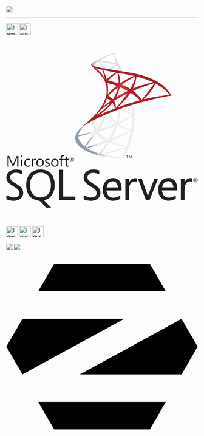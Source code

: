 <div style="display: inline_block">

<img src="https://github-readme-stats.vercel.app/api?username=Levi-Paz&show_icons=true&theme=transparent&card_width=550px">
 
<!--
CARTAO DE VISITA
<a href="https://github.com/Levi-Paz" target="_blank" rel="noopener noreferrer"><img src="https://crd.so/i/Levi-Paz?dark&removeLink" alt="Levi-Paz’s GitHub image" width="600" height="314" /> -->
</div>

<hr>
<div style="display: inline_block">
<img align="center" alt="levs-py" height="30" widht="40" src="https://cdn.jsdelivr.net/gh/devicons/devicon/icons/python/python-original.svg"/>
<img align="center" alt="levs-mysql" height="30" widht="40" src="https://cdn.jsdelivr.net/gh/devicons/devicon/icons/mysql/mysql-plain.svg"/>
 <svg xmlns="http://www.w3.org/2000/svg" viewBox="0 0 128 128"><defs><linearGradient id="a" x1="-2901.9519" x2="-2061.249" y1="923.573" y2="1420.3311" gradientTransform="matrix(.01123 0 0 -.01123 137.366 9.007)" gradientUnits="userSpaceOnUse"><stop offset="0" stop-color="#909ca9"/><stop offset="1" stop-color="#ededee"/></linearGradient><linearGradient id="b" x1="-2882.7" x2="-2206.249" y1="10288.81" y2="10288.81" gradientTransform="matrix(.01123 0 0 -.01123 137.366 9.007)" gradientUnits="userSpaceOnUse"><stop offset="0" stop-color="#939fab"/><stop offset="1" stop-color="#dcdee1"/></linearGradient><radialGradient id="c" cx="-14217.448" cy="7277.7051" r="898.12" gradientTransform="matrix(-.01079 -.00162 -.00328 .02158 13.8 -251.794)" gradientUnits="userSpaceOnUse"><stop offset="0" stop-color="#ee352c"/><stop offset="1" stop-color="#a91d22"/></radialGradient></defs><path fill="url(#a)" d="m160.349-58.006-26.12 8.529-22.723 10.029-6.357 1.678c-1.62 1.54-3.317 3.1-5.153 4.68-2.014 1.737-3.89 3.316-5.33 4.461-1.6 1.264-3.969 3.633-5.173 5.133-1.797 2.25-3.218 4.64-3.83 6.476-1.086 3.317-.553 6.673 1.54 9.772 2.685 3.949 8.035 7.976 14.274 10.72 3.178 1.402 8.528 3.199 12.556 4.205 6.692 1.698 19.644 3.535 26.77 3.811 1.441.06 3.376.06 3.455 0 .158-.099 1.264-2.211 2.547-4.837 4.383-8.943 7.542-17.334 9.26-24.5 1.026-4.343 1.835-10.128 2.368-16.979.139-1.915.198-8.331.08-10.503-.179-3.553-.495-6.436-.988-9.259-.079-.415-.099-.79-.059-.81.079-.059.316-.137 3.534-1.066l-.652-1.54zm-5.962 3.495c.236 0 .868 6.06 1.026 9.89.04.81.02 1.343-.02 1.343-.158 0-3.336-1.875-5.606-3.296-1.975-1.244-5.726-3.732-6.318-4.206-.198-.138-.178-.158 1.441-.71 2.744-.929 9.26-3.021 9.477-3.021zm-13.307 4.383c.178 0 .632.256 1.718.927 4.066 2.547 9.595 5.627 11.964 6.654.73.316.809.197-.87 1.342-3.592 2.448-8.074 4.857-13.562 7.285a41.2 41.2 0 0 1-1.797.77c-.039 0 .08-.493.237-1.086 1.323-4.916 2.073-9.89 2.113-13.879.02-1.974.02-1.974.197-2.033-.04.02-.02.02 0 .02zm-2.744 1.046c.118.118.04 4.54-.119 5.745a50.246 50.246 0 0 1-1.816 8.588c-.217.73-.415 1.343-.454 1.382-.08.098-2.784-2.547-3.672-3.574-1.54-1.776-2.744-3.553-3.633-5.29-.454-.889-1.164-2.626-1.105-2.685.316-.218 10.72-4.245 10.799-4.166zm-12.912 5.074c.02 0 .04 0 .06.02.039.039.177.355.296.71.631 1.718 2.053 4.245 3.277 5.864 1.342 1.777 3.1 3.672 4.56 4.915.474.395.908.77.967.83.12.118.159.098-3.06 1.322-3.73 1.422-7.798 2.843-12.457 4.344a621.39 621.39 0 0 0-3.336 1.086c-.178.059-.119-.04.395-.85 2.31-3.612 5.823-10.7 7.798-15.714.336-.87.671-1.738.73-1.935.08-.277.178-.375.435-.514.138-.039.276-.078.335-.078zm-3.948 1.638c.06.04-.948 2.152-1.935 4.087-1.915 3.731-4.008 7.404-6.811 11.865-.474.77-.928 1.481-.987 1.56-.099.138-.138.099-.454-.513-.671-1.323-1.224-3.021-1.52-4.58-.297-1.54-.237-4.226.098-5.884.257-1.224.237-1.204.83-1.5 2.526-1.284 10.7-5.114 10.78-5.035zm34.056 1.382v.83c0 4.402-.474 10.443-1.165 14.846-.119.77-.218 1.401-.237 1.421 0 0-.573-.157-1.244-.355a50.946 50.946 0 0 1-9.082-3.89c-1.915-1.045-4.698-2.763-4.62-2.842.02-.02.85-.454 1.817-.968 3.87-2.013 7.581-4.185 10.8-6.337 1.203-.81 3.02-2.112 3.415-2.468zm-48.962 5.844c.079 0 .06.158-.06.869a27.978 27.978 0 0 0-.216 2.112c-.158 2.882.316 5.015 1.737 7.936.395.81.711 1.481.691 1.5-.138.12-13.207 3.95-17.314 5.075-1.224.335-2.29.632-2.37.651-.137.04-.157.02-.098-.316.454-2.902 2.665-6.692 5.745-9.89 2.053-2.133 3.692-3.377 6.495-4.976 2.014-1.145 5.114-2.862 5.35-2.941 0-.02.02-.02.04-.02zm30.799 5.508c.02-.02.493.237 1.065.573 4.225 2.448 10.109 4.718 15.123 5.883l.454.099-.632.355c-2.625 1.46-11.253 5.054-20.077 8.351-1.284.474-2.547.948-2.785 1.046-.236.099-.454.158-.454.139 0-.02.356-.711.81-1.56 2.468-4.62 4.955-10.246 6.219-14.155.158-.376.256-.711.277-.731zm-3.14 1.027c.02.02-.138.434-.335.908-1.718 4.166-3.969 8.707-6.85 13.8-.731 1.303-1.343 2.35-1.363 2.35-.02 0-.612-.356-1.323-.79-4.186-2.567-7.897-5.726-10.325-8.786l-.356-.434 1.797-.494c6.436-1.757 11.904-3.652 17.334-5.981.77-.316 1.402-.573 1.421-.573zm19.506 6.81s.02.02 0 0c.02.455-.987 4.522-1.816 7.463-.691 2.468-1.284 4.403-2.37 7.818-.473 1.501-.888 2.745-.908 2.745-.02 0-.138-.02-.256-.06-5.864-1.066-11.115-2.546-16.05-4.52-1.383-.553-3.357-1.442-3.476-1.54-.039-.04 1.146-.593 2.646-1.244 8.983-3.93 18.301-8.391 21.5-10.306.374-.237.67-.355.73-.355zm-45.033 1.541c.04.04-2.467 3.652-5.982 8.568-1.224 1.718-2.645 3.731-3.178 4.482a78.936 78.936 0 0 0-1.797 2.645l-.83 1.283-.888-.75c-1.046-.869-2.862-2.724-3.671-3.75-1.698-2.113-2.843-4.344-3.297-6.377-.218-.948-.218-1.422-.02-1.481.296-.08 5.567-1.323 10.503-2.468a875.555 875.555 0 0 0 7.067-1.658c1.146-.277 2.074-.494 2.093-.494zm2.527.967.632.711c2.843 3.179 5.745 5.528 9.26 7.581.631.356 1.105.671 1.065.691-.138.1-12.2 4.383-17.788 6.318a476.073 476.073 0 0 1-5.744 1.993c-.02 0-.198-.118-.396-.256l-.355-.257.573-.829c1.855-2.685 4.185-5.626 9.26-11.747zm15.755 11.273c.02-.02.888.296 1.954.691 2.567.968 4.6 1.58 7.325 2.27 3.356.85 8.213 1.679 11.076 1.916.434.039.67.079.592.138-.139.079-3.04 1.046-5.173 1.718-3.396 1.065-13.76 4.126-22.21 6.554-1.56.454-2.902.83-2.981.849-.197.04-.85-.139-.85-.217 0-.04.475-.652 1.047-1.323 2.843-3.396 5.666-7.186 8.016-10.78.651-.987 1.204-1.796 1.204-1.816zm-3.475.1c.02.019-1.382 2.27-3.83 6.139-1.046 1.638-2.211 3.494-2.626 4.146-.395.631-.987 1.619-1.322 2.171l-.573 1.007-.296-.079c-.71-.197-5.706-1.954-7.028-2.487a48.891 48.891 0 0 1-4.6-2.113c-1.58-.849-3.554-2.112-3.396-2.152.04-.02 2.744-.75 6.001-1.638 8.648-2.35 13.445-3.712 16.584-4.699.573-.178 1.066-.316 1.086-.296zm24.58 5.764h.02c.078.197-3.12 9.081-4.285 11.885-.256.631-.355.79-.493.77-.336-.02-4.975-.672-7.799-1.086-4.915-.75-13.168-2.192-15.24-2.665l-.474-.1 2.94-.67c6.319-1.422 9.359-2.192 12.439-3.14a87.909 87.909 0 0 0 11.628-4.481c.612-.277 1.125-.494 1.264-.513z" transform="translate(0 76.601) scale(.5412)"/><path fill="url(#b)" d="M133.42-118.892c-.434-.059-7.443 2.468-11.964 4.304-6.1 2.488-10.838 4.857-13.76 6.91-1.086.77-2.449 2.132-2.665 2.665a1.846 1.846 0 0 0-.12.672l2.647 2.507 6.297 2.014 14.985 2.685 17.136 2.941.178-1.48c-.06 0-.099-.02-.158-.02l-2.25-.356-.455-.809c-2.33-4.106-4.896-9.2-6.396-12.635-1.165-2.665-2.27-5.745-2.883-7.956-.335-1.343-.375-1.422-.591-1.441h-.001zm-.316 1.007h.02c.02.02.099.573.178 1.224.335 2.765.947 5.43 1.915 8.312.73 2.172.73 2.053-.119 1.796-2.013-.552-11.036-2.112-17.57-3.02-1.047-.138-1.935-.276-1.935-.296-.08-.079 4.718-2.586 6.83-3.573 2.705-1.244 10.128-4.344 10.68-4.443zm-19.032 8.845.77.256c4.186 1.422 14.708 3.436 20.513 3.91.651.059 1.204.118 1.223.118.02.02-.532.316-1.243.652-2.803 1.401-5.883 3.119-8.016 4.442-.631.394-1.204.71-1.283.71-.079 0-.493-.079-.927-.138l-.79-.118-1.974-1.935a827.404 827.404 0 0 0-7.246-6.97zm-.79.612 2.784 3.475c1.52 1.915 3.06 3.79 3.396 4.205.336.414.612.75.593.77-.08.059-4.028-.711-6.12-1.185-2.153-.493-3.041-.73-4.364-1.145l-1.086-.355v-.277c.02-1.323 1.698-3.297 4.541-5.31zm23.652 4.738c.08 0 .178.178.415.71.67 1.481 2.764 5.47 3.277 6.24.158.256.434.276-2.35-.178-6.692-1.086-8.844-1.441-8.844-1.48 0-.02.197-.159.454-.297 2.073-1.145 4.166-2.606 6.022-4.166.454-.375.868-.73.947-.79.02-.039.06-.059.08-.039z" transform="translate(0 76.601) scale(.5412)"/><path fill="url(#c)" d="M105.168-105.29s-.434.692-.02 1.719c.258.631 1.008 1.401 1.856 2.191 0 0 8.786 8.568 9.852 9.792 4.856 5.607 6.969 11.135 7.166 18.756.119 4.896-.81 9.2-3.119 14.195-4.106 8.963-12.773 18.854-26.139 29.83l1.955-.65c1.263-.949 2.98-1.955 7.008-4.167 9.299-5.093 19.762-9.772 32.595-14.59 18.479-6.949 48.863-15.083 66.157-17.728l1.796-.277-.276-.434c-1.58-2.448-2.665-3.968-3.969-5.587-3.79-4.699-8.39-8.509-14.016-11.668-7.74-4.323-17.75-7.7-30.424-10.207-2.388-.474-7.64-1.382-11.904-2.033a1212.446 1212.446 0 0 1-21.322-3.475c-2.31-.395-5.765-.987-8.055-1.48-1.185-.257-3.455-.79-5.232-1.402-1.421-.553-3.474-1.106-3.909-2.784zm5.094 4.937c.02-.02.335.098.75.237.75.256 1.718.552 2.863.868a145.616 145.616 0 0 0 2.606.691c1.185.296 2.172.573 2.191.573.139.138 2.133 6.514 2.804 8.962.256.929.454 1.718.434 1.718-.02.02-.237-.316-.493-.77-2.31-4.067-5.963-8.193-10.188-11.51-.552-.394-.967-.75-.967-.77zm9.713 2.685c.1 0 .534.059 1.066.177 3.357.75 9.378 1.896 13.228 2.547.651.099 1.165.217 1.165.257 0 .04-.237.177-.534.335-.65.336-3.277 1.895-4.145 2.488-2.192 1.46-4.166 3.04-5.587 4.462a80.297 80.297 0 0 1-1.067 1.046s-.118-.336-.217-.75c-.71-2.745-2.191-6.812-3.534-9.674-.217-.454-.395-.869-.395-.908 0 .04 0 .02.02.02zm17.097 3.257c.119.04.316.71.71 2.191a32.32 32.32 0 0 1 .949 9.043c-.04.829-.08 1.599-.119 1.698l-.06.197-1.026-.336c-2.112-.67-5.547-1.678-8.489-2.507-1.678-.454-3.04-.869-3.04-.908 0-.119 2.448-2.567 3.494-3.495 1.994-1.757 7.403-5.942 7.581-5.883zm1.362.197c.06-.059 8.174 1.343 11.866 2.054 2.744.533 6.732 1.362 6.969 1.46.118.04-.296.277-1.62.87-5.211 2.349-9.08 4.46-12.93 7.028-1.007.67-1.856 1.224-1.876 1.224-.02 0-.04-.573-.04-1.264 0-3.75-.75-7.541-2.132-10.74-.138-.316-.256-.612-.236-.632zm20.987 4.147c.06.059-.198 1.658-.435 2.605-.71 2.942-2.625 7.306-4.974 11.412-.415.73-.79 1.322-.83 1.342-.04.02-.572-.276-1.184-.632-2.29-1.342-4.896-2.606-7.74-3.79-.789-.336-1.48-.612-1.5-.652-.138-.118 6.219-4.323 9.575-6.337 2.665-1.619 7.009-4.028 7.088-3.948zm1.5.236c.178 0 3.771.988 5.646 1.54 4.64 1.382 9.97 3.337 13.445 4.916l1.44.652-1.006.237c-8.489 1.954-15.754 4.205-22.763 7.048-.572.237-1.086.434-1.125.434-.04 0 .158-.454.415-1.007 2.112-4.481 3.474-9.16 3.81-13.149.02-.375.079-.67.138-.67zm-35.773 8.213c.059-.059 2.803.593 4.284 1.007 2.25.632 7.028 2.23 7.028 2.35 0 .02-.533.473-1.164 1.026-2.587 2.152-5.074 4.422-8.056 7.305-.888.849-1.638 1.54-1.677 1.54-.04 0-.06-.119-.04-.277.454-3.317.356-7.58-.276-11.904-.06-.553-.119-1.027-.1-1.047zm57.668.06c.039.039-1.264 2.092-2.093 3.257-1.185 1.698-2.922 3.949-6.851 8.884a1314.027 1314.027 0 0 0-5.172 6.535c-.79.987-1.442 1.816-1.462 1.816-.02 0-.275-.355-.552-.79-2.211-3.316-4.857-6.218-7.996-8.824a46.115 46.115 0 0 0-1.46-1.185c-.218-.158-.396-.316-.396-.336 0-.059 3.356-1.5 5.903-2.527 4.462-1.816 10.542-3.988 15.103-5.39 2.39-.75 4.936-1.48 4.976-1.44zm1.52.394c.078-.02.552.218 1.125.553 4.798 2.744 9.496 6.278 13.208 9.91 1.046 1.028 3.632 3.713 3.593 3.732 0 0-.909.08-1.974.158-8.312.632-18.953 2.389-29.18 4.856a39.48 39.48 0 0 1-1.342.297c-.04 0 .73-.77 1.698-1.698 6.002-5.785 8.746-9.437 11.983-15.952.454-.967.85-1.796.889-1.856-.02 0-.02 0 0 0zm-43.967 4.502c.277.059 2.843 1.263 4.778 2.23 1.777.889 4.442 2.31 4.58 2.429.02.02-.928.513-2.092 1.086a137.63 137.63 0 0 0-10.207 5.626c-.948.573-1.738 1.047-1.757 1.047-.08 0-.06-.08.473-1.047 1.777-3.237 3.199-7.107 4.008-10.878.079-.296.158-.493.217-.493zm-2.566.473c.059.06-.612 2.488-1.027 3.81-.81 2.508-2.172 5.647-3.494 8.016-.316.553-.79 1.362-1.047 1.816l-.493.79-1.106-1.066c-1.283-1.244-2.33-2.014-3.672-2.705-.533-.276-.947-.513-.947-.552 0-.158 3.376-3.218 5.962-5.43 1.855-1.599 5.765-4.738 5.824-4.679zm15.695 6.456.968.632c2.21 1.441 4.816 3.356 6.81 5.034 1.126.928 3.297 2.883 3.732 3.356l.236.257-1.598.454c-9.042 2.507-16.031 4.738-24.185 7.74-.908.335-1.678.611-1.737.611-.119 0-.218.099 1.816-1.777 5.212-4.797 9.832-10.088 13.267-15.24zm-4.126 1.027c.04.04-2.665 3.85-4.284 6.001-1.935 2.567-5.37 6.87-7.74 9.674-.986 1.165-1.835 2.132-1.875 2.152-.06.02-.079-.276-.079-.73 0-2.39-.612-4.936-1.678-7.108-.454-.908-.533-1.125-.434-1.224.375-.335 6.12-3.613 9.752-5.567 2.449-1.303 6.278-3.238 6.338-3.198zm-24.955 6.12c.06 0 .514.237 1.027.513a21.702 21.702 0 0 1 3.396 2.29c.039.04-.474.455-1.145.948a184.418 184.418 0 0 0-6.377 4.817c-1.738 1.382-1.796 1.422-1.6 1.126 1.304-1.994 1.955-3.12 2.646-4.56a36.75 36.75 0 0 0 1.659-4.127c.157-.573.355-1.007.394-1.007zm6.654 5.212c.098-.02.217.158.75.948 1.125 1.677 1.994 3.928 2.211 5.745l.04.395-2.705 1.046c-4.837 1.875-9.299 3.731-12.32 5.113-.848.395-2.33 1.106-3.296 1.58-.968.493-1.758.868-1.758.849 0-.02.612-.474 1.363-1.027 5.903-4.284 11.016-8.983 14.846-13.682.415-.493.79-.947.83-.967zm-3.06.75c.079.08-2.172 2.626-3.712 4.185-3.81 3.89-7.581 6.93-12.26 9.892-.592.375-1.125.71-1.185.75-.138.079.04-.119 2.093-2.35a53.773 53.773 0 0 0 3.415-4.047c.75-.967.889-1.105 1.975-1.875 2.902-2.093 9.595-6.634 9.674-6.555z" transform="translate(0 76.601) scale(.5412)"/><path fill="#231f1f" d="M23.012 90.198c-.198 0-.395.019-.59.019-3.981.212-6.666 1.964-8.236 5.386-1.343 3.094-1.196 7.138.015 10.252 1.408 3.042 3.684 4.648 7.483 5.254.803.132 1.342.573 2.9 2.39l1.915 2.245h3.474l-2.31-2.33c-1.277-1.276-2.31-2.388-2.31-2.486 0-.097.488-.311 1.08-.491 1.949-.59 3.567-2.096 4.7-4.404.916-1.853 1.048-2.426 1.18-4.732.343-6.863-3.276-11.154-9.302-11.105zm3.045 17.948c-1.69.818-4.144.982-5.746.394-1.656-.608-3.26-2.328-3.981-4.275-.801-2.13-.687-6.058.23-7.827 1.473-2.817 3.423-4.112 6.27-4.112 4.226 0 6.63 2.587 6.943 7.45.248 4.06-1.111 7.106-3.714 8.369zm60.01-12.085c-1.457 0-2.572.59-3.324 1.752l-.59.92V96.34h-2.521v14.346h2.52V106.1c0-4.193.053-4.683.639-5.83.807-1.574 2.197-2.358 3.54-1.983l.9.263v-2.486h-1.163zm-14.816-.132a7.32 7.32 0 0 0-1.54.18c-3.374.883-5.276 4.113-5.16 7.436 0 2.783.542 4.175 1.884 5.634 2.751 2.257 5.24 2.437 8.597 1.226.572-.244 1.196-.526 1.196-.526v-2.257l-1.196.62c-2.717 1.183-4.764 1.183-6.404-.21-1.045-1.065-1.506-2.342-1.717-3.8h10.168v-1.933c0-3.944-2.374-6.434-5.83-6.37zm-4.112 6.29s.376-2.46 1.77-3.424a3.802 3.802 0 0 1 2.193-.703c.755 0 1.507.244 2.129.72 1.277.982 1.49 3.39 1.49 3.39H67.14ZM6.342 99.633c-2.734-1.657-3.947-2.851-3.798-4.26.424-3.896 5.238-3.357 7.905-1.883l.019-2.621s-1.474-.639-3.587-.673C3.64 90.148 1.544 91.21.563 93.373c-1.443 3.193-.166 5.6 4.45 8.286 2.591 1.507 3.736 2.816 3.736 4.243 0 2.948-3.554 3.978-7.221 2.128-.754-.376-1.393-.69-1.428-.69-.132.836-.064 2.836-.064 2.836s1.127.473 2.817.8c4.19.835 8.005-1.131 8.365-4.323.314-2.997-.77-4.57-4.876-7.023zm102.045-3.737a7.67 7.67 0 0 0-1.559.181c-3.37.883-5.269 4.113-5.14 7.437 0 2.779.54 4.157 1.882 5.614 2.751 2.26 5.24 2.44 8.613 1.228a92.962 92.962 0 0 0 1.193-.521v-2.261l-1.194.623c-2.723 1.18-4.77 1.18-6.404-.214-1.051-1.063-1.507-2.325-1.72-3.799h10.152v-1.934c0-3.924-2.374-6.417-5.829-6.35zm-4.113 6.29s.38-2.456 1.771-3.44a3.783 3.783 0 0 1 2.191-.704c.752 0 1.508.244 2.13.72 1.277.983 1.491 3.407 1.491 3.407h-7.58zM58.05 99.664c-2.734-1.652-3.944-2.85-3.797-4.26.424-3.897 5.239-3.356 7.905-1.883l.02-2.62s-1.475-.64-3.587-.67c-3.242-.048-5.337 1.015-6.32 3.178-1.441 3.192-.147 5.6 4.453 8.285 2.588 1.506 3.733 2.798 3.733 4.225 0 2.948-3.553 3.994-7.22 2.127-.751-.375-1.39-.685-1.427-.685-.131.835-.064 2.836-.064 2.836s1.114.456 2.798.8c4.195.837 8.01-1.128 8.37-4.32.311-2.982-.77-4.553-4.864-7.01zm65.153-3.637c-1.457 0-2.585.59-3.324 1.754l-.59.916v-2.388h-2.521v14.342h2.52v-4.585c0-4.192.05-4.684.638-5.83.808-1.571 2.198-2.357 3.54-1.979l.902.262v-2.492zm-85.208 3.555v-9.138h-2.542v20.239h10.692v-2.39h-8.15zm58.797 2.848-2.095 5.453-2.016-5.484-2.046-6.076h-2.603a445.904 445.904 0 0 0 5.37 14.36c.803.018 1.606 0 2.408 0l2.83-7.106 2.882-7.252h-2.487s-1.1 2.88-2.245 6.106zM43.855 84.929c.409 0 .751-.131 1.032-.413a1.37 1.37 0 0 0 .425-1.014c0-.41-.146-.751-.425-1.014a1.41 1.41 0 0 0-1.014-.395c-.413 0-.754.132-1.032.41-.282.278-.41.62-.41 1.014 0 .413.132.755.41 1.014.263.263.604.394 1.014.394zm-.902-2.329c.244-.243.541-.357.92-.357.357 0 .654.114.902.357.244.245.376.542.376.902a1.261 1.261 0 0 1-.376.916c-.248.244-.545.36-.902.36-.362 0-.657-.112-.9-.36a1.261 1.261 0 0 1-.376-.916c0-.36.112-.657.357-.902zm.606 1.034h.166c.117 0 .231.112.329.326l.197.443h.31l-.244-.492c-.1-.197-.197-.311-.312-.343.145-.034.26-.083.342-.18a.452.452 0 0 0 .112-.33.42.42 0 0 0-.146-.345c-.113-.094-.293-.144-.526-.144h-.521v1.834h.262v-.77zm0-.853h.23c.165 0 .281.034.346.083.061.048.079.112.079.228 0 .213-.132.312-.376.312h-.281v-.623zm-41.997.69c0-.64-.019-1.115-.034-1.394h.015c.065.33.147.576.213.74l2.44 5.453h.41l2.44-5.502c.067-.15.132-.376.213-.69h.019a15.8 15.8 0 0 0-.066 1.396v4.812h.836v-7.154H7L4.756 86.11c-.083.197-.197.49-.344.882h-.034a5.771 5.771 0 0 0-.326-.849l-2.194-5.027H.745v7.155h.803v-4.797zm8.316.012h.722v4.456h-.722Zm.361-1.634a.509.509 0 0 0 .375-.15.521.521 0 0 0 .166-.375.472.472 0 0 0-.163-.376.526.526 0 0 0-.38-.15.514.514 0 0 0-.375.15.528.528 0 0 0-.165.376c0 .163.05.277.165.375a.541.541 0 0 0 .375.15zm5.502 6.188v-.785c-.395.295-.82.441-1.259.441-.525 0-.952-.18-1.263-.525-.31-.342-.476-.817-.476-1.409 0-.62.166-1.112.508-1.487.328-.36.755-.541 1.277-.541.426 0 .835.132 1.213.395v-.836c-.344-.18-.736-.263-1.18-.263-.818 0-1.457.263-1.934.77-.473.507-.717 1.196-.717 2.028 0 .74.212 1.362.654 1.837.46.488 1.048.736 1.768.736.558-.016 1.014-.132 1.409-.361zm2.063-2.376c0-.587.132-1.062.376-1.39.229-.294.507-.442.835-.442.278 0 .476.05.62.165v-.853c-.112-.049-.276-.065-.488-.065-.295 0-.557.1-.789.282-.244.193-.439.488-.554.863h-.019v-1.046h-.816v5.108h.818v-2.621zm4.7 2.723c.77 0 1.39-.248 1.85-.74.458-.488.687-1.145.687-1.964 0-.835-.21-1.474-.638-1.949-.425-.475-1.014-.705-1.784-.705s-1.39.23-1.85.673c-.492.488-.751 1.178-.751 2.062 0 .77.21 1.408.654 1.883.458.492 1.064.738 1.833.738zm-1.164-4.161c.312-.329.721-.492 1.228-.492.526 0 .92.163 1.213.492.295.344.442.833.442 1.49 0 .622-.132 1.113-.41 1.441-.277.344-.687.526-1.228.526-.525 0-.933-.182-1.245-.526-.31-.345-.458-.819-.458-1.442-.032-.62.132-1.126.458-1.489zm7.286 3.716c.312-.278.477-.62.477-1.048a1.28 1.28 0 0 0-.376-.933c-.199-.197-.506-.376-.952-.556-.394-.165-.638-.311-.77-.426a.7.7 0 0 1-.212-.526c0-.212.083-.375.245-.507.165-.131.375-.195.657-.195.44 0 .819.116 1.163.363v-.82a2.396 2.396 0 0 0-1.098-.243c-.525 0-.969.145-1.295.424a1.31 1.31 0 0 0-.508 1.063c0 .375.113.687.327.916.18.195.488.395.917.573.41.18.687.343.835.475a.625.625 0 0 1 .212.488c0 .477-.327.723-.965.723-.492 0-.933-.161-1.328-.488v.882c.357.215.785.312 1.259.312.606-.032 1.081-.18 1.408-.475zm3.898-4.912c-.77 0-1.39.229-1.85.672-.488.489-.75 1.178-.75 2.062 0 .77.212 1.408.653 1.883.46.492 1.065.739 1.835.739.788 0 1.389-.248 1.849-.74.46-.489.69-1.146.69-1.965 0-.835-.215-1.473-.64-1.949-.442-.475-1.032-.704-1.783-.704zm1.589 2.685c0 .623-.132 1.114-.41 1.442-.278.344-.687.526-1.228.526-.526 0-.933-.182-1.245-.526-.31-.345-.458-.819-.458-1.442 0-.657.163-1.164.492-1.506.31-.327.72-.492 1.228-.492.507 0 .915.165 1.21.492.262.36.41.851.41 1.506zm2.212 2.556h.817v-4.422h1.196v-.688h-1.196v-.788c0-.718.277-1.078.852-1.078.193 0 .391.049.537.131v-.737c-.146-.066-.344-.081-.59-.081-.44 0-.8.132-1.096.41-.344.326-.526.75-.526 1.325v.837h-.864v.688h.864v4.405zm3.356-1.394c0 1 .44 1.508 1.342 1.508.327 0 .573-.052.77-.17v-.7a.855.855 0 0 1-.526.165c-.278 0-.473-.066-.587-.214-.117-.147-.183-.394-.183-.736v-2.883h1.296v-.687h-1.296v-1.506c-.281.097-.557.18-.819.262v1.243h-.882v.688h.882v3.029zm87.88 9.416a1.406 1.406 0 0 0-1.014-.394c-.413 0-.755.132-1.033.413-.278.276-.41.62-.41 1.014 0 .41.132.75.408 1.014.278.263.62.394 1.033.394.407 0 .75-.131 1.033-.41.276-.28.422-.605.422-1.013-.015-.413-.163-.755-.441-1.017zm-.131 1.934a1.215 1.215 0 0 1-.902.358c-.357 0-.653-.114-.901-.358a1.273 1.273 0 0 1-.376-.92c0-.357.113-.653.36-.901.244-.244.54-.357.917-.357.357 0 .654.113.902.357.243.248.375.544.375.9 0 .381-.113.673-.375.921zm-.736-.835a.704.704 0 0 0 .343-.18.457.457 0 0 0 .113-.33c0-.147-.047-.264-.146-.344-.113-.094-.295-.145-.526-.145h-.523v1.832h.263v-.77h.164c.112 0 .225.113.327.327l.195.442h.312l-.244-.493c-.085-.214-.183-.312-.282-.344zm-.181-.165h-.282v-.62h.231c.164 0 .278.03.344.08.066.05.08.113.08.23 0 .212-.13.31-.375.31zM80.829 82.947h.228v-1.835h.607v-.23h-1.442v.23h.607v1.834zm1.389-1.38c0-.177 0-.323-.013-.406.015.097.049.163.064.212l.704 1.574h.112l.707-1.59c.019-.048.034-.112.065-.196-.015.163-.015.294-.015.394v1.39h.244v-2.063h-.294l-.639 1.424c-.015.05-.066.15-.097.263h-.02c-.012-.066-.046-.132-.093-.244l-.639-1.442h-.33v2.065h.23V81.57z"/></svg>
<img align="center" alt="levs-html5" height="30" widht="40" src="https://cdn.jsdelivr.net/gh/devicons/devicon/icons/html5/html5-original-wordmark.svg"/>
<img align="center" alt="levs-css3" height="30" widht="40" src="https://cdn.jsdelivr.net/gh/devicons/devicon/icons/css3/css3-original-wordmark.svg"/>
<img align="center" alt="levs-css3" height="30" widht="40" src="https://cdn.jsdelivr.net/gh/devicons/devicon/icons/git/git-original.svg"/>
</div>

<div style="display: inline_block"><br>  
<a href="https://www.linkedin.com/in/levi-wesley-paz/" target="_blank"><img src ="https://img.shields.io/badge/LinkedIn-0077B5?style=for-the-badge&logo=linkedin&logoColor=white"></a>
<a href="https://zorin.com/os/" target="_blank"><img src = "https://img.shields.io/badge/Zorin%20OS-0CC1F3?style=for-the-badge&logo=zorin&logoColor=white"></a></div>
<svg role="img" viewBox="0 0 24 24" xmlns="http://www.w3.org/2000/svg"><title>Zorin</title><path d="M4 18.944L5.995 22.4h12.01L20 18.944H4zM24 12l-2.013 3.488H9.216l12.771-6.976L24 12zM0 12l2.013-3.488h12.771L2.013 15.488 0 12zm4-6.944L5.995 1.6h12.01L20 5.056H4z"/></svg>

<!--

            <img src= />
          
Outros temas do gitstats

https://github.com/anuraghazra/github-readme-stats/blob/master/themes/README.md

Linguagens mais usada
<img height=175cm src="https://github-readme-stats.vercel.app/api/top-langs/?username=Levi-Paz&layout=compact&theme=gotham">

-->
